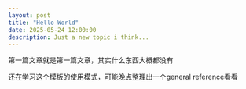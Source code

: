 ```yaml
---
layout: post
title: "Hello World"
date: 2025-05-24 12:00:00
description: Just a new topic i think...
---
```


第一篇文章就是第一篇文章，其实什么东西大概都没有

还在学习这个模板的使用模式，可能晚点整理出一个general reference看看